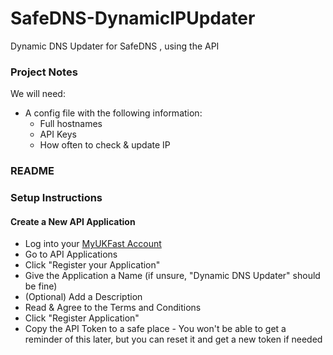 # SafeDNS-DynamicIPUpdater
Dynamic DNS Updater for SafeDNS , using the API


### Project Notes

We will need:
- A config file with the following information:
  - Full hostnames
  - API Keys
  - How often to check & update IP

### README

### Setup Instructions

#### Create a New API Application
- Log into your [MyUKFast Account](my.ukfast.co.uk)
- Go to API Applications
- Click "Register your Application"
- Give the Application a Name (if unsure, "Dynamic DNS Updater" should be fine)
- (Optional) Add a Description
- Read & Agree to the Terms and Conditions
- Click "Register Application"
- Copy the API Token to a safe place - You won't be able to get a reminder of this later, but you can reset it and get a new token if needed

